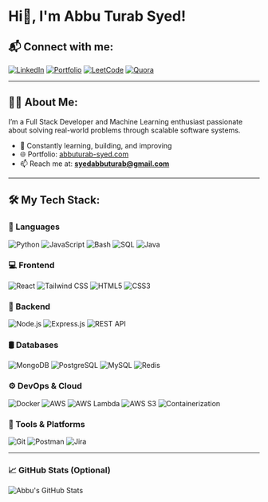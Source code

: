 # Hi👋, I'm Abbu Turab Syed!

## 📬 Connect with me:
[![LinkedIn](https://img.shields.io/badge/LinkedIn-blue?logo=linkedin&style=flat)](https://www.linkedin.com/in/abbuturabsyed/)
[![Portfolio](https://img.shields.io/badge/Portfolio-000?logo=vercel&style=flat)](https://abbuturab-syed.com)
[![LeetCode](https://img.shields.io/badge/LeetCode-FFA116?logo=leetcode&style=flat)](https://leetcode.com/)
[![Quora](https://img.shields.io/badge/Quora-B92B27?logo=quora&style=flat)](https://quora.com/)

---

## 🙋‍♂️ About Me:
I’m a Full Stack Developer and Machine Learning enthusiast passionate about solving real-world problems through scalable software systems.

- 🔭 Constantly learning, building, and improving
- 🌐 Portfolio: [abbuturab-syed.com](https://abbuturab-syed.com)
- 📫 Reach me at: **syedabbuturab@gmail.com**

---

## 🛠 My Tech Stack:

### 🚀 Languages
![Python](https://img.shields.io/badge/Python-3776AB?style=flat&logo=gnu-python)
![JavaScript](https://img.shields.io/badge/JavaScript-F7DF1E?style=flat&logo=javaScript)
![Bash](https://img.shields.io/badge/Bash-121011?style=flat&logo=gnu-bash)
![SQL](https://img.shields.io/badge/SQL-4479A1?style=flat&logo=mysql)
![Java](https://img.shields.io/badge/Java-007396?style=flat&logo=java)

### 💻 Frontend
![React](https://img.shields.io/badge/React-20232A?style=flat&logo=react)
![Tailwind CSS](https://img.shields.io/badge/TailwindCSS-38B2AC?style=flat&logo=tailwind-css)
![HTML5](https://img.shields.io/badge/HTML5-E34F26?style=flat&logo=html5)
![CSS3](https://img.shields.io/badge/CSS3-1572B6?style=flat&logo=css3)

### 🔧 Backend
![Node.js](https://img.shields.io/badge/Node.js-339933?style=flat&logo=node.js)
![Express.js](https://img.shields.io/badge/Express.js-000000?style=flat&logo=express)
![REST API](https://img.shields.io/badge/REST--API-FF6C37?style=flat)

### 🛢️ Databases
![MongoDB](https://img.shields.io/badge/MongoDB-4EA94B?style=flat&logo=mongodb)
![PostgreSQL](https://img.shields.io/badge/PostgreSQL-336791?style=flat&logo=postgresql)
![MySQL](https://img.shields.io/badge/MySQL-00758F?style=flat&logo=mysql)
![Redis](https://img.shields.io/badge/Redis-DC382D?style=flat&logo=redis)

### ⚙️ DevOps & Cloud
![Docker](https://img.shields.io/badge/Docker-2496ED?style=flat&logo=docker)
![AWS](https://img.shields.io/badge/AWS-232F3E?style=flat&logo=amazon-aws)
![AWS Lambda](https://img.shields.io/badge/AWS--Lambda-F90?style=flat&logo=aws-lambda)
![AWS S3](https://img.shields.io/badge/AWS--S3-569A31?style=flat&logo=amazon-s3)
![Containerization](https://img.shields.io/badge/Containerization-0db7ed?style=flat&logo=docker)

### 🧰 Tools & Platforms
![Git](https://img.shields.io/badge/Git-F05032?style=flat&logo=git)
![Postman](https://img.shields.io/badge/Postman-FF6C37?style=flat&logo=postman)
![Jira](https://img.shields.io/badge/Jira-0052CC?style=flat&logo=jira)

---

### 📈 GitHub Stats (Optional)
![Abbu's GitHub Stats](https://github-readme-stats.vercel.app/api?username=SyedAbbuTurab&show_icons=true&theme=radical)
